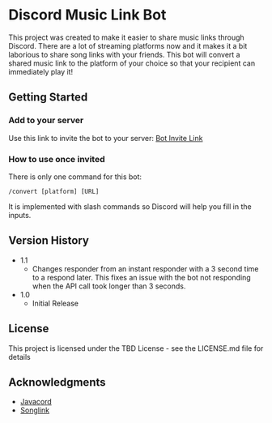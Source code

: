 # Discord Music Link Bot

This project was created to make it easier to share music links through Discord. There are a lot of streaming platforms now and it makes it a bit laborious to share song links with your friends. This bot will convert a shared music link to the platform of your choice so that your recipient can immediately play it!

## Getting Started

### Add to your server

Use this link to invite the bot to your server: [Bot Invite Link](https://discord.com/oauth2/authorize?client_id=950171115270070312&scope=applications.commands%20bot&permissions=0)

### How to use once invited

There is only one command for this bot:
```
/convert [platform] [URL]
```
It is implemented with slash commands so Discord will help you fill in the inputs.

## Version History

* 1.1
    * Changes responder from an instant responder with a 3 second time to a respond later. This fixes an issue with the bot not responding when the API call took longer than 3 seconds.
* 1.0
    * Initial Release

## License

This project is licensed under the TBD License - see the LICENSE.md file for details

## Acknowledgments

* [Javacord](https://github.com/Javacord/Javacord)
* [Songlink](https://odesli.co/)
